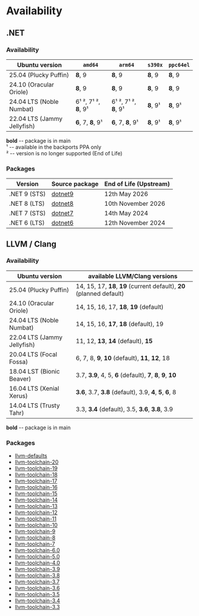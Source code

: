 # Availability

## .NET

### Availability

| Ubuntu version              | `amd64` | `arm64` | `s390x` | `ppc64el` |
|-----------------------------|---------|---------|---------|-----------|
| 25.04 (Plucky Puffin)       | **8**, 9 | **8**, 9 | **8**, 9 | **8**, 9 |
| 24.10 (Oracular Oriole)     | **8**, 9 | **8**, 9 | **8**, 9 | **8**, 9 |
| 24.04 LTS (Noble Numbat)    | 6¹ ², 7¹ ², **8**, 9¹ | 6¹ ², 7¹ ², **8**, 9¹ | **8**, 9¹ | **8**, 9¹ |
| 22.04 LTS (Jammy Jellyfish) | **6**, 7, **8**, 9¹ | **6**, 7, **8**, 9¹ | **8**, 9¹ | **8**, 9¹ |


**bold** -- package is in main    
¹ -- available in the backports PPA only    
² -- version is no longer supported (End of Life)

### Packages

| Version      | Source package                                          | End of Life (Upstream) | 
|--------------|---------------------------------------------------------|------------------------|
| .NET 9 (STS) | [dotnet9](https://launchpad.net/ubuntu/+source/dotnet9) | 12th May 2026          |
| .NET 8 (LTS) | [dotnet8](https://launchpad.net/ubuntu/+source/dotnet8) | 10th November 2026     |
| .NET 7 (STS) | [dotnet7](https://launchpad.net/ubuntu/+source/dotnet7) | 14th May 2024          |
| .NET 6 (LTS) | [dotnet6](https://launchpad.net/ubuntu/+source/dotnet6) | 12th November 2024     |

## LLVM / Clang

### Availability

| Ubuntu version              | available LLVM/Clang versions |
|-----------------------------|-------------------------------|
| 25.04 (Plucky Puffin)       | 14, 15, 17, **18**, **19** (current default), **20** (planned default) |
| 24.10 (Oracular Oriole)     | 14, 15, 16, 17, **18**, **19** (default) |
| 24.04 LTS (Noble Numbat)    | 14, 15, 16, **17**, **18** (default), 19 |
| 22.04 LTS (Jammy Jellyfish) | 11, 12, **13**, **14** (default), **15** |
| 20.04 LTS (Focal Fossa)     | 6, 7, 8, **9**, **10** (default), **11**, **12**, 18 |
| 18.04 LST (Bionic Beaver)   | 3.7, **3.9**, 4, 5, **6** (default), **7**, **8**, **9**, **10** |
| 16.04 LTS (Xenial Xerus)    | **3.6**, 3.7, **3.8** (default), 3.9, **4**, **5**, **6**, 8 |
| 14.04 LTS (Trusty Tahr)     | 3.3, **3.4** (default), 3.5, **3.6**, **3.8**, 3.9 |

**bold** -- package is in main    

### Packages

- [llvm-defaults](https://launchpad.net/ubuntu/+source/llvm-defaults) 
- [llvm-toolchain-20](https://launchpad.net/ubuntu/+source/llvm-toolchain-20) 
- [llvm-toolchain-19](https://launchpad.net/ubuntu/+source/llvm-toolchain-19) 
- [llvm-toolchain-18](https://launchpad.net/ubuntu/+source/llvm-toolchain-18) 
- [llvm-toolchain-17](https://launchpad.net/ubuntu/+source/llvm-toolchain-17) 
- [llvm-toolchain-16](https://launchpad.net/ubuntu/+source/llvm-toolchain-16) 
- [llvm-toolchain-15](https://launchpad.net/ubuntu/+source/llvm-toolchain-15) 
- [llvm-toolchain-14](https://launchpad.net/ubuntu/+source/llvm-toolchain-14) 
- [llvm-toolchain-13](https://launchpad.net/ubuntu/+source/llvm-toolchain-13) 
- [llvm-toolchain-12](https://launchpad.net/ubuntu/+source/llvm-toolchain-12) 
- [llvm-toolchain-11](https://launchpad.net/ubuntu/+source/llvm-toolchain-11) 
- [llvm-toolchain-10](https://launchpad.net/ubuntu/+source/llvm-toolchain-10) 
- [llvm-toolchain-9](https://launchpad.net/ubuntu/+source/llvm-toolchain-9) 
- [llvm-toolchain-8](https://launchpad.net/ubuntu/+source/llvm-toolchain-8) 
- [llvm-toolchain-7](https://launchpad.net/ubuntu/+source/llvm-toolchain-7) 
- [llvm-toolchain-6.0](https://launchpad.net/ubuntu/+source/llvm-toolchain-6.0) 
- [llvm-toolchain-5.0](https://launchpad.net/ubuntu/+source/llvm-toolchain-5.0) 
- [llvm-toolchain-4.0](https://launchpad.net/ubuntu/+source/llvm-toolchain-4.0)
- [llvm-toolchain-3.9](https://launchpad.net/ubuntu/+source/llvm-toolchain-3.9)
- [llvm-toolchain-3.8](https://launchpad.net/ubuntu/+source/llvm-toolchain-3.8)
- [llvm-toolchain-3.7](https://launchpad.net/ubuntu/+source/llvm-toolchain-3.7)
- [llvm-toolchain-3.6](https://launchpad.net/ubuntu/+source/llvm-toolchain-3.6)
- [llvm-toolchain-3.5](https://launchpad.net/ubuntu/+source/llvm-toolchain-3.5)
- [llvm-toolchain-3.4](https://launchpad.net/ubuntu/+source/llvm-toolchain-3.4)
- [llvm-toolchain-3.3](https://launchpad.net/ubuntu/+source/llvm-toolchain-3.3)
